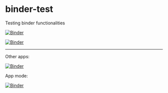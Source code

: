# binder-test
Testing binder functionalities

[![Binder](https://mybinder.org/badge_logo.svg)](https://mybinder.org/v2/gh/MMStojiljkovic/binder-test/main?filepath=index.ipynb)

[![Binder](https://mybinder.org/badge_logo.svg)](https://hub.gke2.mybinder.org/user/mmstojiljkovic-binder-test-o8amfqcb/lab)

----

Other apps:

[![Binder](https://mybinder.org/badge_logo.svg)](https://mybinder.org/v2/gh/MMStojiljkovic/binder-test/main?filepath=notebooks%2Ftest-ipywidgets%2Ftest-ipywidgets.ipynb)

App mode:

[![Binder](https://mybinder.org/badge_logo.svg)](https://hub.gke2.mybinder.org/user/mmstojiljkovic-binder-test-an7fjgwq/apps/notebooks/test-ipywidgets/test-ipywidgets.ipynb?appmode_scroll=0)
